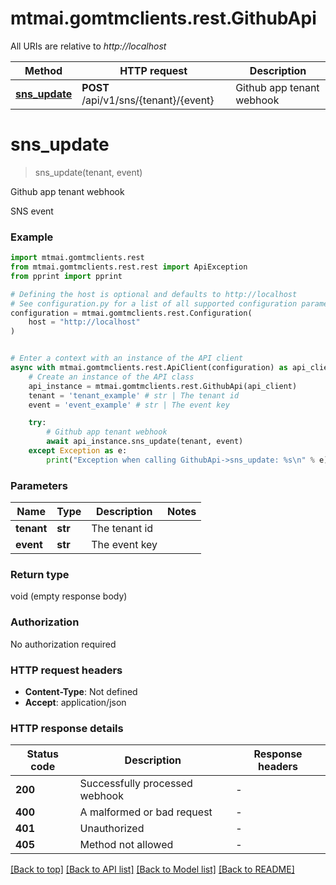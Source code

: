 # mtmai.gomtmclients.rest.GithubApi

All URIs are relative to *http://localhost*

Method | HTTP request | Description
------------- | ------------- | -------------
[**sns_update**](GithubApi.md#sns_update) | **POST** /api/v1/sns/{tenant}/{event} | Github app tenant webhook


# **sns_update**
> sns_update(tenant, event)

Github app tenant webhook

SNS event

### Example


```python
import mtmai.gomtmclients.rest
from mtmai.gomtmclients.rest.rest import ApiException
from pprint import pprint

# Defining the host is optional and defaults to http://localhost
# See configuration.py for a list of all supported configuration parameters.
configuration = mtmai.gomtmclients.rest.Configuration(
    host = "http://localhost"
)


# Enter a context with an instance of the API client
async with mtmai.gomtmclients.rest.ApiClient(configuration) as api_client:
    # Create an instance of the API class
    api_instance = mtmai.gomtmclients.rest.GithubApi(api_client)
    tenant = 'tenant_example' # str | The tenant id
    event = 'event_example' # str | The event key

    try:
        # Github app tenant webhook
        await api_instance.sns_update(tenant, event)
    except Exception as e:
        print("Exception when calling GithubApi->sns_update: %s\n" % e)
```



### Parameters


Name | Type | Description  | Notes
------------- | ------------- | ------------- | -------------
 **tenant** | **str**| The tenant id | 
 **event** | **str**| The event key | 

### Return type

void (empty response body)

### Authorization

No authorization required

### HTTP request headers

 - **Content-Type**: Not defined
 - **Accept**: application/json

### HTTP response details

| Status code | Description | Response headers |
|-------------|-------------|------------------|
**200** | Successfully processed webhook |  -  |
**400** | A malformed or bad request |  -  |
**401** | Unauthorized |  -  |
**405** | Method not allowed |  -  |

[[Back to top]](#) [[Back to API list]](../README.md#documentation-for-api-endpoints) [[Back to Model list]](../README.md#documentation-for-models) [[Back to README]](../README.md)

